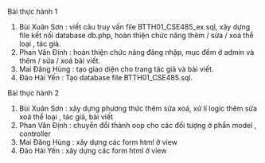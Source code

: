 Bài thực hành 1
1. Bùi Xuân Sơn : viết câu truy vấn file BTTH01_CSE485_ex.sql, xây dựng file kết nối database db.php, hoàn thiện chức năng thêm / sửa / xoá thể loại , tác giả.
2. Phan Văn Định : hoàn thiện chức năng đăng nhập, mục đếm ở admin và thêm / sửa / xoá bài viết.
3. Mai Đăng Hùng : tạo giao diện cho trang tác giả và bài viết.
4. Đào Hải Yến : Tạo database file BTTH01_CSE485.sql.

Bài thực hành 2
1. Bùi Xuân Sơn : xây dựng phương thức thêm sửa xoá, xử lí logic thêm sửa xoá thể loại , tác giả, bài viết
2. Phan Văn Định : chuyển đổi thành oop cho các đối tượng ở phần model , controller
3. Mai Đăng Hùng : xây dựng các form html ở view
4. Đào Hải Yến : xây dựng các form html ở view
